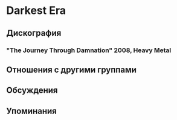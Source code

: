 # Darkest Era



## Дискография

### "The Journey Through Damnation" 2008, Heavy Metal




## Отношения с другими группами


## Обсуждения


## Упоминания

